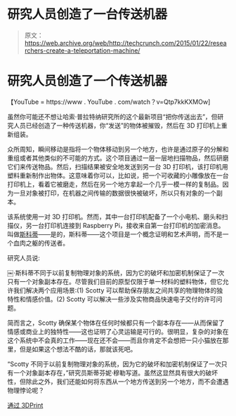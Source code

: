 # 研究人员创造了一台传送机器 

> 原文：<https://web.archive.org/web/http://techcrunch.com/2015/01/22/researchers-create-a-teleportation-machine/>

# 研究人员创造了一个传送机器

【YouTube = https://www . YouTube . com/watch？v=Qtp7kkKXMOw]

虽然你可能还不想让哈索·普拉特纳研究所的这个最新项目“把你传送出去”，但研究人员已经创造了一种传送机器，你“发送”的物体被摧毁，然后在 3D 打印机上重新组装。

众所周知，瞬间移动是指将一个物体移动到另一个地方，也许是通过原子的分解和重组或者其他类似的不可能的方式。这个项目通过一层一层地扫描物品，然后研磨它们来传送物品。然后，扫描结果被安全地发送到另一台 3D 打印机，该打印机用塑料重新制作出物体。这意味着你可以，比如说，把一个可收藏的小雕像放在一台打印机上，看着它被磨走，然后在另一个地方拿起一个几乎一模一样的复制品。因为一旦对象被打印，在机器之间传输的数据很快被破坏，所以只有对象的一个副本。

该系统使用一对 3D 打印机。然而，其中一台打印机配备了一个小电机、磨头和扫描仪，另一台打印机连接到 Raspberry Pi，接收来自第一台打印机的加密消息。叫做[斯科蒂](https://web.archive.org/web/20230131010354/http://dl.acm.org/citation.cfm?id=2680547)——是的，斯科蒂——这个项目是一个概念证明和艺术声明，而不是一个血肉之躯的传送者。

研究人员说:

￼·斯科蒂不同于以前复制物理对象的系统，因为它的破坏和加密机制保证了一次只有一个对象副本存在。尽管我们目前的原型仅限于单一材料的塑料物体，但它允许我们解决两个应用场景:(1) Scotty 可以帮助保存朋友之间共享的物理物体的独特性和情感价值。(2) Scotty 可以解决一些涉及实物商品快速电子交付的许可问题。

简而言之，Scotty 确保某个物体在任何时候都只有一个副本存在——从而保留了情感或商业上的独特性——这也证明了心灵运输是可行的。很明显，复杂的对象在这个系统中不会真的工作——现在还不会——而且你肯定不会想把一只小猫放在那里，但是如果这个想法不酷的话，那就该死吧。

“Scotty 不同于以前复制物理对象的系统，因为它的破坏和加密机制保证了一次只有一个对象副本存在，”研究员斯蒂芬妮·穆勒写道。虽然这显然具有很大的破坏性，但除此之外，我们还能如何将东西从一个地方传送到另一个地方，而不会遭遇物理悖论呢？

[通过 3DPrint](https://web.archive.org/web/20230131010354/http://3dprint.com/38799/scotty-3d-prnt-teleport/)